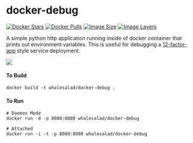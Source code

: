 # docker-debug

[![Docker Stars](https://img.shields.io/docker/stars/whalesalad/docker-debug.svg)](https://hub.docker.com/r/whalesalad/docker-debug/)
[![Docker Pulls](https://img.shields.io/docker/pulls/whalesalad/docker-debug.svg)](https://hub.docker.com/r/whalesalad/docker-debug/)
[![Image Size](https://img.shields.io/imagelayers/image-size/whalesalad/docker-debug/latest.svg)](https://imagelayers.io/?images=whalesalad/docker-debug:latest)
[![Image Layers](https://img.shields.io/imagelayers/layers/whalesalad/docker-debug/latest.svg)](https://imagelayers.io/?images=whalesalad/docker-debug:latest)

A simple python http application running inside of docker container that prints out environment variables. This is useful for debugging a [12-factor-app](http://12factor.net/) style service deployment.

![](http://i.imgur.com/xawXWue.png)

#### To Build

    docker build -t whalesalad/docker-debug .

#### To Run
    
    # Daemon Mode
    docker run -d -p 8080:8080 whalesalad/docker-debug

    # Attached
    docker run -i -t -p 8080:8080 whalesalad/docker-debug

